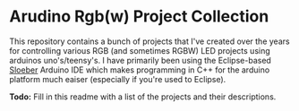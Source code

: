 # Arudino Rgb(w) Project Collection
This repository contains a bunch of projects that I've created over the years for controlling various RGB (and sometimes RGBW) LED projects using arduinos uno's/teensy's. I have primarily been using the Eclipse-based <a href="http://eclipse.baeyens.it/stable.php?OS=Windows">Sloeber</a> Arduino IDE which makes programming in C++ for the arduino platform much eaiser (especially if you're used to Eclipse).

<strong>Todo:</strong> Fill in this readme with a list of the projects and their descriptions.
